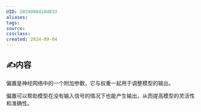 ```yaml
---
UID: 20240904184833 
aliases: 
tags: 
source: 
cssclass: 
created: 2024-09-04
---
```


## ✍内容
偏置是神经网络中的一个附加参数，它与权重一起用于调整模型的输出。

偏置可以帮助模型在没有输入信号的情况下也能产生输出，从而提高模型的灵活性和准确性。

